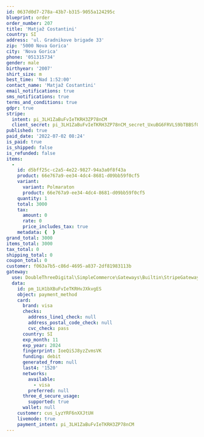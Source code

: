 ```yaml
---
id: 0637d0d7-278a-43b7-b315-9055a124295c
blueprint: order
order_number: 207
title: 'Matjaž Costantini'
country: SI
address: 'ul. Gradnikove brigade 33'
zip: '5000 Nova Gorica'
city: 'Nova Gorica'
phone: '051315734'
gender: male
birthyear: '2007'
shirt_size: m
best_time: 'Nad 1:52:00'
contact_name: 'Matjaž Costantini'
email_notifications: true
sms_notifications: true
terms_and_conditions: true
gdpr: true
stripe:
  intent: pi_3LH1ZaBuFvIeTKRH3ZP78nCM
  client_secret: pi_3LH1ZaBuFvIeTKRH3ZP78nCM_secret_UxuBG6FRVLS9bTBBSfQL6e7dC
published: true
paid_date: '2022-07-02 08:24'
is_paid: true
is_shipped: false
is_refunded: false
items:
  -
    id: d5bff25c-c2a5-4e22-9827-94a3a0f8f43a
    product: 66e767a9-ee34-4dc4-8681-d09bb59f0cf5
    variant:
      variant: Polmaraton
      product: 66e767a9-ee34-4dc4-8681-d09bb59f0cf5
    quantity: 1
    total: 3000
    tax:
      amount: 0
      rate: 0
      price_includes_tax: true
    metadata: {  }
grand_total: 3000
items_total: 3000
tax_total: 0
shipping_total: 0
coupon_total: 0
customer: f063a7b5-c86d-4695-a837-2df81983113b
gateway:
  use: DoubleThreeDigital\SimpleCommerce\Gateways\Builtin\StripeGateway
  data:
    id: pm_1LH1bXBuFvIeTKRHvJXkvgES
    object: payment_method
    card:
      brand: visa
      checks:
        address_line1_check: null
        address_postal_code_check: null
        cvc_check: pass
      country: SI
      exp_month: 11
      exp_year: 2024
      fingerprint: IoeQiSJ8yzZvmsVK
      funding: debit
      generated_from: null
      last4: '1520'
      networks:
        available:
          - visa
        preferred: null
      three_d_secure_usage:
        supported: true
      wallet: null
    customer: cus_LyzYRF6nXXJtUH
    livemode: true
    payment_intent: pi_3LH1ZaBuFvIeTKRH3ZP78nCM
---
```


